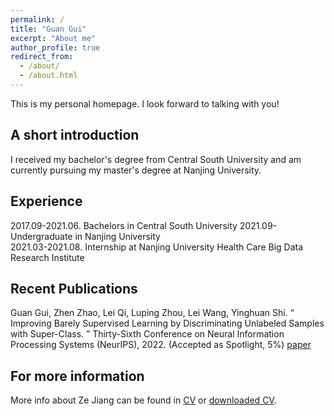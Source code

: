 ```yaml
---
permalink: /
title: "Guan Gui"
excerpt: "About me"
author_profile: true
redirect_from: 
  - /about/
  - /about.html
---
```


This is my personal homepage. I look forward to talking with you!

## A short introduction
I received my bachelor's degree from Central South University and am currently pursuing my master's degree at Nanjing University. 

## Experience
2017.09-2021.06. Bachelors in Central South University
2021.09-         Undergraduate in Nanjing University  
2021.03-2021.08. Internship at Nanjing University Health Care Big Data Research Institute

## Recent Publications
Guan Gui, Zhen Zhao, Lei Qi, Luping Zhou, Lei Wang, Yinghuan Shi. “ Improving Barely Supervised Learning by Discriminating Unlabeled Samples with Super-Class. ” Thirty-Sixth Conference on Neural Information Processing Systems (NeurIPS), 2022. (Accepted as Spotlight, 5%) [paper](https://openreview.net/forum?id=Nlsr4DepNt)

## For more information
More info about Ze Jiang can be found in [CV](https://zejiang-unsw.github.io/cv/) or [downloaded CV](http://zejiang-unsw.github.io/files/CV_ZeJIANG.pdf).
